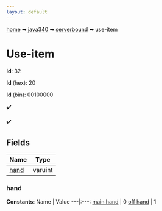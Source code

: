 ```yaml
---
layout: default
---
```


[home](/) ➡ [java340](/protocol/java340) ➡ [serverbound](/protocol/java340/serverbound) ➡ use-item

# Use-item

**Id**: 32

**Id** (hex): 20

**Id** (bin): 00100000

✔️

✔️

## Fields

Name | Type
---|---
[hand](#hand) | varuint

### hand

**Constants**:
Name | Value
---|:---:
[main hand](hand_main-hand) | 0
[off hand](hand_off-hand) | 1

